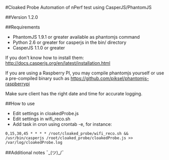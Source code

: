 #Cloaked Probe
Automation of nPerf test using CasperJS/PhantomJS

##Version
1.2.0

##Requirements
- PhantomJS 1.9.1 or greater available as phantomjs command
- Python 2.6 or greater for casperjs in the bin/ directory
- CasperJS 1.1.0 or greater

If you don't know how to install them: http://docs.casperjs.org/en/latest/installation.html

If you are using a Raspberry PI, you may compile phantomjs yourself or use a pre-compiled binary such as https://github.com/piksel/phantomjs-raspberrypi

Make sure client has the right date and time for accurate logging.

##How to use
- Edit settings in cloakedProbe.js
- Edit settings in wifi_reco.sh
- Add task in cron using crontab -e, for instance:
```
0,15,30,45 * * * * /root/cloaked_probe/wifi_reco.sh && /usr/bin/casperjs /root/cloaked_probe/cloakedProbe.js >> /var/log/cloakedProbe.log

```

##Additional notes
¯\_(ツ)_/¯
